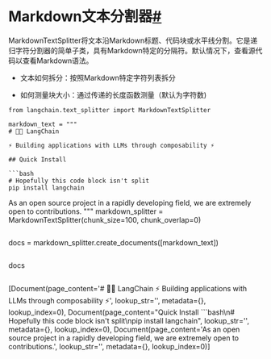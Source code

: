 

Markdown文本分割器[#](#markdown-text-splitter "此标题的永久链接")
====================================================

MarkdownTextSplitter将文本沿Markdown标题、代码块或水平线分割。它是递归字符分割器的简单子类，具有Markdown特定的分隔符。默认情况下，查看源代码以查看Markdown语法。

- 文本如何拆分：按照Markdown特定字符列表拆分

- 如何测量块大小：通过传递的长度函数测量（默认为字符数)

```
from langchain.text_splitter import MarkdownTextSplitter

```

```
markdown_text = """
# 🦜️🔗 LangChain

⚡ Building applications with LLMs through composability ⚡

## Quick Install

```bash
# Hopefully this code block isn't split
pip install langchain
```

As an open source project in a rapidly developing field, we are extremely open to contributions.
"""
markdown_splitter = MarkdownTextSplitter(chunk_size=100, chunk_overlap=0)

```

```
docs = markdown_splitter.create_documents([markdown_text])

```

```
docs

```

```
[Document(page_content='# 🦜️🔗 LangChain  ⚡ Building applications with LLMs through composability ⚡', lookup_str='', metadata={}, lookup_index=0),
 Document(page_content="Quick Install  ```bash\n# Hopefully this code block isn't split\npip install langchain", lookup_str='', metadata={}, lookup_index=0),
 Document(page_content='As an open source project in a rapidly developing field, we are extremely open to contributions.', lookup_str='', metadata={}, lookup_index=0)]

```

